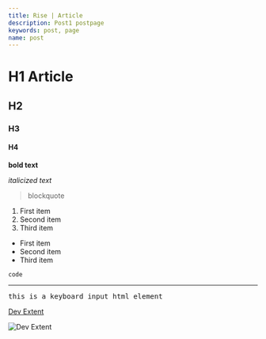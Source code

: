 ```yaml
---
title: Rise | Article
description: Post1 postpage
keywords: post, page
name: post
---
```


# H1 Article

## H2

### H3

#### H4

**bold text**

_italicized text_

> blockquote

1. First item
2. Second item
3. Third item

- First item
- Second item
- Third item

`code`

---

<kbd>this is a keyboard input html element</kbd>

[Dev Extent](https://www.devextent.com)

![Dev Extent](https://www.devextent.com/images/devextent.png)
